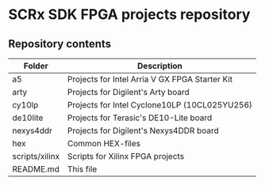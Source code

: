 # SCRx SDK FPGA projects repository

## Repository contents
Folder | Description
------ | -----------
a5              | Projects for Intel Arria V GX FPGA Starter Kit
arty            | Projects for Digilent's Arty board
cy10lp          | Projects for Intel Cyclone10LP (10CL025YU256)
de10lite        | Projects for Terasic's DE10-Lite board
nexys4ddr       | Projects for Digilent's Nexys4DDR board
hex             | Common HEX-files
scripts/xilinx  | Scripts for Xilinx FPGA projects
README.md       | This file

